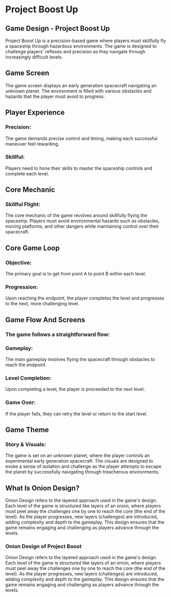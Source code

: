 
# Project Boost Up
## Game Design - Project Boost Up

Project Boost Up is a precision-based game where players must skillfully fly a spaceship through hazardous environments. The game is designed to challenge players' reflexes and precision as they navigate through increasingly difficult levels.

## Game Screen

The game screen displays an early generation spacecraft navigating an unknown planet. The environment is filled with various obstacles and hazards that the player must avoid to progress.

## Player Experience

### Precision: 
The game demands precise control and timing, making each successful maneuver feel rewarding.

### Skillful: 
Players need to hone their skills to master the spaceship controls and complete each level.

## Core Mechanic
### Skillful Flight: 
The core mechanic of the game revolves around skillfully flying the spaceship. Players must avoid environmental hazards such as obstacles, moving platforms, and other dangers while maintaining control over their spacecraft.

## Core Game Loop
### Objective: 
The primary goal is to get from point A to point B within each level.
### Progression: 
Upon reaching the endpoint, the player completes the level and progresses to the next, more challenging level.

## Game Flow And Screens
### The game follows a straightforward flow:
### Gameplay: 
The main gameplay involves flying the spacecraft through obstacles to reach the endpoint.
### Level Completion: 
Upon completing a level, the player is proceeded to the next level.
### Game Over: 
If the player fails, they can retry the level or return to the start level.

## Game Theme
### Story & Visuals: 
The game is set on an unknown planet, where the player controls an experimental early generation spacecraft. The visuals are designed to evoke a sense of isolation and challenge as the player attempts to escape the planet by successfully navigating through treacherous environments.

## What Is Onion Design?
Onion Design refers to the layered approach used in the game's design. Each level of the game is structured like layers of an onion, where players must peel away the challenges one by one to reach the core (the end of the level). As the player progresses, new layers (challenges) are introduced, adding complexity and depth to the gameplay. This design ensures that the game remains engaging and challenging as players advance through the levels.

### Onion Design of Project Boost
Onion Design refers to the layered approach used in the game's design. Each level of the game is structured like layers of an onion, where players must peel away the challenges one by one to reach the core (the end of the level). As the player progresses, new layers (challenges) are introduced, adding complexity and depth to the gameplay. This design ensures that the game remains engaging and challenging as players advance through the levels.


